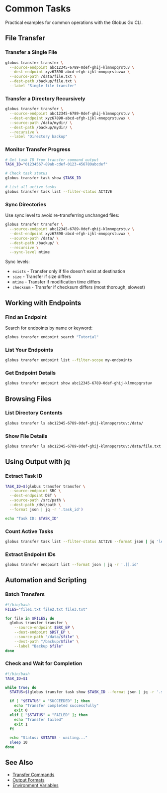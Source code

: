 # Common Tasks

Practical examples for common operations with the Globus Go CLI.

## File Transfer

### Transfer a Single File

```bash
globus transfer transfer \
  --source-endpoint abc12345-6789-0def-ghij-klmnopqrstuv \
  --dest-endpoint xyz67890-abcd-efgh-ijkl-mnopqrstuvwx \
  --source-path /data/file.txt \
  --dest-path /backup/file.txt \
  --label "Single file transfer"
```

### Transfer a Directory Recursively

```bash
globus transfer transfer \
  --source-endpoint abc12345-6789-0def-ghij-klmnopqrstuv \
  --dest-endpoint xyz67890-abcd-efgh-ijkl-mnopqrstuvwx \
  --source-path /data/mydir/ \
  --dest-path /backup/mydir/ \
  --recursive \
  --label "Directory backup"
```

### Monitor Transfer Progress

```bash
# Get task ID from transfer command output
TASK_ID="01234567-89ab-cdef-0123-456789abcdef"

# Check task status
globus transfer task show $TASK_ID

# List all active tasks
globus transfer task list --filter-status ACTIVE
```

### Sync Directories

Use sync level to avoid re-transferring unchanged files:

```bash
globus transfer transfer \
  --source-endpoint abc12345-6789-0def-ghij-klmnopqrstuv \
  --dest-endpoint xyz67890-abcd-efgh-ijkl-mnopqrstuvwx \
  --source-path /data/ \
  --dest-path /backup/ \
  --recursive \
  --sync-level mtime
```

Sync levels:

- `exists` - Transfer only if file doesn't exist at destination
- `size` - Transfer if size differs
- `mtime` - Transfer if modification time differs
- `checksum` - Transfer if checksum differs (most thorough, slowest)

## Working with Endpoints

### Find an Endpoint

Search for endpoints by name or keyword:

```bash
globus transfer endpoint search "Tutorial"
```

### List Your Endpoints

```bash
globus transfer endpoint list --filter-scope my-endpoints
```

### Get Endpoint Details

```bash
globus transfer endpoint show abc12345-6789-0def-ghij-klmnopqrstuv
```

## Browsing Files

### List Directory Contents

```bash
globus transfer ls abc12345-6789-0def-ghij-klmnopqrstuv:/data/
```

### Show File Details

```bash
globus transfer ls abc12345-6789-0def-ghij-klmnopqrstuv:/data/file.txt --long
```

## Using Output with jq

### Extract Task ID

```bash
TASK_ID=$(globus transfer transfer \
  --source-endpoint SRC \
  --dest-endpoint DST \
  --source-path /src/path \
  --dest-path /dst/path \
  --format json | jq -r '.task_id')

echo "Task ID: $TASK_ID"
```

### Count Active Tasks

```bash
globus transfer task list --filter-status ACTIVE --format json | jq 'length'
```

### Extract Endpoint IDs

```bash
globus transfer endpoint list --format json | jq -r '.[].id'
```

## Automation and Scripting

### Batch Transfers

```bash
#!/bin/bash
FILES="file1.txt file2.txt file3.txt"

for file in $FILES; do
  globus transfer transfer \
    --source-endpoint $SRC_EP \
    --dest-endpoint $DST_EP \
    --source-path "/data/$file" \
    --dest-path "/backup/$file" \
    --label "Backup $file"
done
```

### Check and Wait for Completion

```bash
#!/bin/bash
TASK_ID=$1

while true; do
  STATUS=$(globus transfer task show $TASK_ID --format json | jq -r '.status')

  if [ "$STATUS" = "SUCCEEDED" ]; then
    echo "Transfer completed successfully"
    exit 0
  elif [ "$STATUS" = "FAILED" ]; then
    echo "Transfer failed"
    exit 1
  fi

  echo "Status: $STATUS - waiting..."
  sleep 10
done
```

## See Also

- [Transfer Commands](../reference/transfer.md)
- [Output Formats](output-formats.md)
- [Environment Variables](environment-variables.md)
